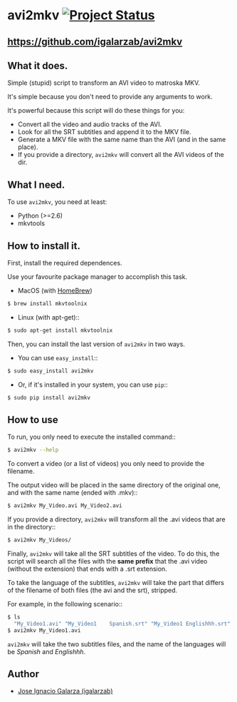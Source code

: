 # avi2mkv [![Project Status](http://stillmaintained.com/igalarzab/avi2mkv.png)](http://stillmaintained.com/igalarzab/avi2mkv)
## https://github.com/igalarzab/avi2mkv
## What it does.

Simple (stupid) script to transform an AVI video to matroska MKV.

It's simple because you don't need to provide any arguments to work.

It's powerful because this script will do these things for you:

* Convert all the video and audio tracks of the AVI.
* Look for all the SRT subtitles and append it to the MKV file.
* Generate a MKV file with the same name than the AVI (and in the same place).
* If you provide a directory, ``avi2mkv`` will convert all the AVI videos of the dir.


## What I need.

To use ``avi2mkv``, you need at least:

* Python (>=2.6)
* mkvtools


## How to install it.

First, install the required dependences.

Use your favourite package manager to accomplish this task.

* MacOS (with [HomeBrew](http://mxcl.github.com/homebrew/))

```sh
$ brew install mkvtoolnix
```

* Linux (with apt-get)::

```sh
$ sudo apt-get install mkvtoolnix
```

Then, you can install the last version of ``avi2mkv`` in two ways.

* You can use ``easy_install``::

```sh
$ sudo easy_install avi2mkv
```

* Or, if it's installed in your system, you can use ``pip``::

```sh
$ sudo pip install avi2mkv
```


## How to use

To run, you only need to execute the installed command::

```sh
$ avi2mkv --help
```

To convert a video (or a list of videos) you only need to provide the filename.

The output video will be placed in the same directory of the original one, and
with the same name (ended with .mkv)::

```sh
$ avi2mkv My_Video.avi My_Video2.avi
```

If you provide a directory, ``avi2mkv`` will transform all the .avi videos that are
in the directory::

```sh
$ avi2mkv My_Videos/
```


Finally, ``avi2mkv`` will take all the SRT subtitles of the video. To do this, the
script will search all the files with the **same prefix** that the .avi video
(without the extension) that ends with a .srt extension.

To take the language of the subtitles, ``avi2mkv`` will take the part that differs of
the filename of both files (the avi and the srt), stripped.

For example, in the following scenario::

```sh
$ ls
  "My_Video1.avi" "My_Video1    Spanish.srt" "My_Video1 Englishhh.srt"
$ avi2mkv My_Video1.avi
```

``avi2mkv`` will take the two subtitles files, and the name of the languages will be *Spanish*
and *Englishhh*.

## Author

* [Jose Ignacio Galarza (igalarzab)](http://github.com/igalarzab)

